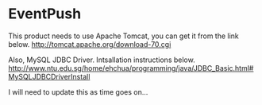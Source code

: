 EventPush
=========
This product needs to use Apache Tomcat, you can get it from the link below.
http://tomcat.apache.org/download-70.cgi

Also, MySQL JDBC Driver. Intsallation instructions below.
http://www.ntu.edu.sg/home/ehchua/programming/java/JDBC_Basic.html#MySQLJDBCDriverInstall

I will need to update this as time goes on...
